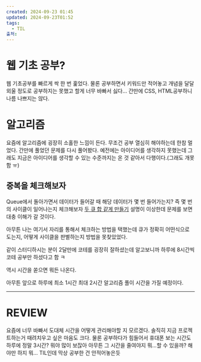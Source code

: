 ```yaml
---
created: 2024-09-23 01:45
updated: 2024-09-23T01:52
tags:
  - TIL
출처: 
---
```

# 웹 기초 공부?
웹 기초공부를 빠르게 싹 한 번 훑었다. 물론 공부하면서 키워드만 적어놓고 개념을 달달 외울 정도로 공부하지는 못했고 할게 너무 바빠서 싫다...
간만에 CSS, HTML공부하니 나름 나쁘지는 않다. 

# 알고리즘
요즘에 알고리즘에 굉장히 소홀한 느낌이 든다.
무조건 공부 열심히 해야하는데 한참 멀었다.
간만에 풀었던 문제를 다시 풀어봤다. 예전에는 아이디어를 생각하지 못했는데 그래도 지금은 아이디어를 생각할 수 있는 수준까지는 온 것 같아서 다행이다.(그래도 개못함 ㅠ)


## 중복을 체크해보자
Queue에서 돌아가면서 데이터가 들어갈 때 해당 데이터가 몇 번 들어가는지? 즉 몇 번의 사이클이 일어나는지 체크해보자 
[두 큐 합 같게 만들기](https://school.programmers.co.kr/learn/courses/30/lessons/118667)
설명이 이상한데 문제를 보면 대충 이해가 갈 것이다.

아무튼 나는 여기서 자리를 통해서 체크하는 방법을 택했는데 큐가 정확히 어떤식으로 도는지, 어떻게 사이클을 판별하는지 방법을 못찾았었다. 


같이 스터디하시는 분이 2달만에 코테를 굉장히 잘하셨는데 알고보니까 하루에 8시간씩 코테 공부만 하셨다고 함 ㅋ

역시 시간을 쏟으면 뭐든 나온다.

아무튼 앞으로 하루에 최소 1시간 최대 2시간 알고리즘 풀이 시간을 가질 예정이다. 

---
# REVIEW
요즘에 너무 바빠서 도대체 시간을 어떻게 관리해야할 지 모르겠다. 솔직히 지금 프로젝트하는거 때려치우고 싶은 마음도 크다. 물론 공부하다가 힘들어서 휴대폰 보는 시간도 하루에 정말 3시간? 뭐야 많이 보잖아 
아무튼 그 시간을 줄여야지 뭐...할 수 있을까?
해야만 하지 뭐...
TIL인데 막상 공부한 건 안적어놓은듯
